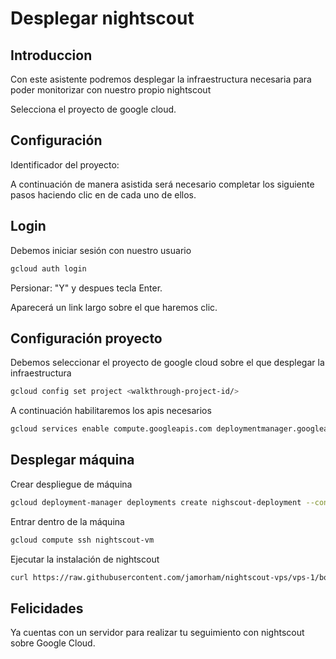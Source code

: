 # Desplegar nightscout

## Introduccion
Con este asistente podremos desplegar la infraestructura necesaria para poder monitorizar con nuestro propio nightscout

Selecciona el proyecto de google cloud.

<walkthrough-project-setup billing=true></walkthrough-project-setup>

## Configuración

Identificador del proyecto: <walkthrough-project-id/>

A continuación de manera asistida será necesario completar los siguiente pasos haciendo clic en <walkthrough-cloud-shell-icon></walkthrough-cloud-shell-icon> de cada uno de ellos.

## Login

Debemos iniciar sesión con nuestro usuario
```sh  
gcloud auth login
```

Persionar: "Y" y despues tecla Enter. 

Aparecerá un link largo sobre el que haremos clic. 


## Configuración proyecto

Debemos seleccionar el proyecto de google cloud sobre el que desplegar la infraestructura
```sh  
gcloud config set project <walkthrough-project-id/>
```

A continuación habilitaremos los apis necesarios
```sh  
gcloud services enable compute.googleapis.com deploymentmanager.googleapis.com  
```

## Desplegar máquina

Crear despliegue de máquina
```sh  
gcloud deployment-manager deployments create nighscout-deployment --config data/vm.yml
```

Entrar dentro de la máquina
```sh
gcloud compute ssh nightscout-vm
```

Ejecutar la instalación de nightscout
```sh
curl https://raw.githubusercontent.com/jamorham/nightscout-vps/vps-1/bootstrap.sh | bash
```


## Felicidades

<walkthrough-conclusion-trophy></walkthrough-conclusion-trophy>

Ya cuentas con un servidor para realizar tu seguimiento con nightscout sobre Google Cloud.
